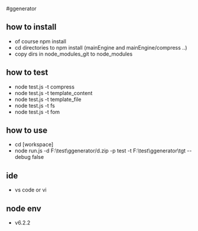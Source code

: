 #ggenerator

## how to install 
* of course  npm install 
* cd directories to npm install (mainEngine and mainEngine/compress ..)
* copy dirs in node_modules_git to node_modules

## how to test 
* node test.js -t compress
* node test.js -t template_content
* node test.js -t template_file
* node test.js -t fs
* node test.js -t fom

## how to use 
* cd [workspace]
* node run.js -d F:\test\ggenerator/d.zip -p test -t F:\test\ggenerator\tgt --debug false

## ide
* vs code or vi 


## node env 
* v6.2.2